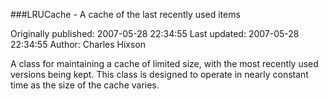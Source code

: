 ###LRUCache - A cache of the last recently used items

Originally published: 2007-05-28 22:34:55
Last updated: 2007-05-28 22:34:55
Author: Charles Hixson

A class for maintaining a cache of limited size, with the most recently used versions being kept.  This class is designed to operate in nearly constant time as the size of the cache varies.